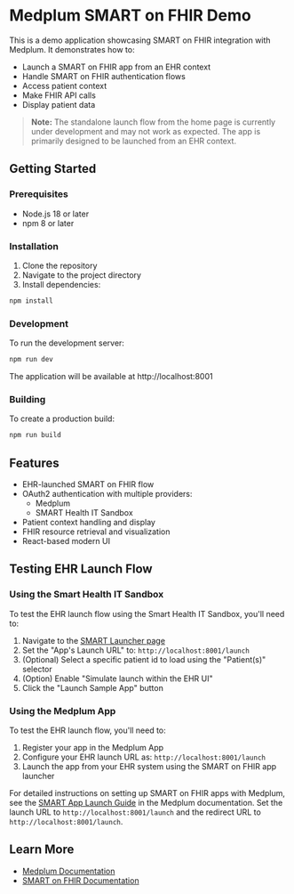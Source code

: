 # Medplum SMART on FHIR Demo

This is a demo application showcasing SMART on FHIR integration with Medplum. It demonstrates how to:

- Launch a SMART on FHIR app from an EHR context
- Handle SMART on FHIR authentication flows
- Access patient context
- Make FHIR API calls
- Display patient data

> **Note:** The standalone launch flow from the home page is currently under development and may not work as expected. The app is primarily designed to be launched from an EHR context.

## Getting Started

### Prerequisites

- Node.js 18 or later
- npm 8 or later

### Installation

1. Clone the repository
2. Navigate to the project directory
3. Install dependencies:

```bash
npm install
```

### Development

To run the development server:

```bash
npm run dev
```

The application will be available at http://localhost:8001

### Building

To create a production build:

```bash
npm run build
```

## Features

- EHR-launched SMART on FHIR flow
- OAuth2 authentication with multiple providers:
  - Medplum
  - SMART Health IT Sandbox
- Patient context handling and display
- FHIR resource retrieval and visualization
- React-based modern UI

## Testing EHR Launch Flow

### Using the Smart Health IT Sandbox

To test the EHR launch flow using the Smart Health IT Sandbox, you'll need to:

1. Navigate to the [SMART Launcher page](https://launch.smarthealthit.org)
2. Set the "App's Launch URL" to: `http://localhost:8001/launch`
3. (Optional) Select a specific patient id to load using the "Patient(s)" selector
4. (Option) Enable "Simulate launch within the EHR UI"
5. Click the "Launch Sample App" button

### Using the Medplum App

To test the EHR launch flow, you'll need to:

1. Register your app in the Medplum App
2. Configure your EHR launch URL as: `http://localhost:8001/launch`
3. Launch the app from your EHR system using the SMART on FHIR app launcher

For detailed instructions on setting up SMART on FHIR apps with Medplum, see the [SMART App Launch Guide](https://www.medplum.com/docs/integration/smart-app-launch) in the Medplum documentation. Set the launch URL to `http://localhost:8001/launch` and the redirect URL to `http://localhost:8001/launch`.

## Learn More

- [Medplum Documentation](https://www.medplum.com/docs)
- [SMART on FHIR Documentation](https://docs.smarthealthit.org/)
